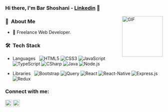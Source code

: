 ### Hi there, I'm Bar Shoshani - [Linkedin](https://www.linkedin.com/in/bar-shoshani/) 👋

<img align="right" alt="GIF" height="130px" src="https://media.giphy.com/media/du3J3cXyzhj75IOgvA/giphy.gif">


### 👤 &nbsp;About Me ###
- 🌱 Freelance Web Developer.

### 🛠 &nbsp;Tech Stack ###
- Languages &nbsp;
  ![HTML5](https://img.shields.io/badge/-HTML5-333333?style=flat-square&logo=html5)
  ![CSS3](https://img.shields.io/badge/-CSS3-333333?style=flat-square&logo=css3)
  ![JavaScript](https://img.shields.io/badge/-JavaScript-333333?style=flat&logo=javascript)
  ![TypeScript](https://img.shields.io/badge/-TypeScript-333333?style=flat&logo=typescript)
  ![CSharp](https://img.shields.io/badge/-C%23-333333?style=flat&logo=c-sharp&logoColor=6d4a80)
  ![Java](https://img.shields.io/badge/-Java-333333?style=flat&logo=Java)
  ![Node.js](https://img.shields.io/badge/-Node.js-333333?style=flat&logo=node.js)

- Libraries &nbsp;
  ![Bootstrap](https://img.shields.io/badge/-Bootstrap-333333?style=flat&logo=bootstrap&logoColor=563D7C)
  ![jQuery](https://img.shields.io/badge/-jQuery-333333?style=flat&logo=jquery&logoColor=1a73e8)
  ![React](https://img.shields.io/badge/-React-333333?style=flat&logo=react)
  ![React-Native](https://img.shields.io/badge/-React_Native-333333?style=flat&logo=react)
  ![Express.js](https://img.shields.io/badge/-Express-333333?style=flat&logo=express.js)
  ![Redux](https://img.shields.io/badge/-Redux-333333?style=flat&logo=Redux&logoColor=764abc)

### Connect with me:

[<img align="left" alt="Bar Shoshani | LinkedIn" width="22px" style="color:white" src="https://cdn.jsdelivr.net/npm/simple-icons@v3/icons/linkedin.svg" />](https://www.linkedin.com/in/bar-shoshani/)
[<img align="left" alt="Bar Shoshani | Instagram" width="22px" src="https://cdn.jsdelivr.net/npm/simple-icons@v3/icons/instagram.svg" />](https://www.instagram.com/bar_shoshani/)

<br />
